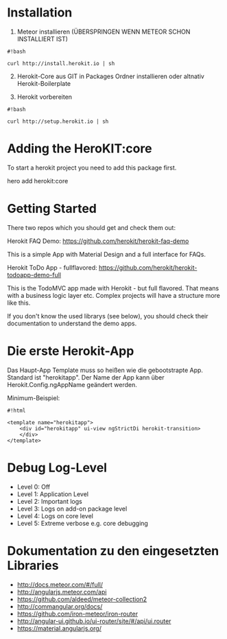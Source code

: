 Installation
================

1. Meteor installieren (ÜBERSPRINGEN WENN METEOR SCHON INSTALLIERT IST)


```
#!bash

curl http://install.herokit.io | sh
```


2. Herokit-Core aus GIT in Packages Ordner installieren oder altnativ Herokit-Boilerplate

3. Herokit vorbereiten


```
#!bash

curl http://setup.herokit.io | sh
```

Adding the HeroKIT:core
==============================

To start a herokit project you need to add this package first.

hero add herokit:core

Getting Started
==============================

There two repos which you should get and check them out:

Herokit FAQ Demo:
https://github.com/herokit/herokit-faq-demo

This is a simple App with Material Design and a full interface for FAQs.

Herokit ToDo App - fullflavored:
https://github.com/herokit/herokit-todoapp-demo-full

This is the TodoMVC app made with Herokit - but full flavored.
That means with a business logic layer etc.
Complex projects will have a structure more like this.

If you don't know the used librarys (see below), you should check their documentation to understand the demo apps.


Die erste Herokit-App
====================

Das Haupt-App Template muss so heißen wie die gebootstrapte App.
Standard ist "herokitapp".
Der Name der App kann über Herokit.Config.ngAppName geändert werden.

Minimum-Beispiel:


```
#!html

<template name="herokitapp">
    <div id="herokitapp" ui-view ngStrictDi herokit-transition>
    </div>
</template>
```



Debug Log-Level
==========

- Level 0: Off
- Level 1: Application Level
- Level 2: Important logs
- Level 3: Logs on add-on package level
- Level 4: Logs on core level 
- Level 5: Extreme verbose e.g. core debugging


Dokumentation zu den eingesetzten Libraries
==========================================
- http://docs.meteor.com/#/full/
- http://angularjs.meteor.com/api
- https://github.com/aldeed/meteor-collection2
- http://commangular.org/docs/
- https://github.com/iron-meteor/iron-router
- http://angular-ui.github.io/ui-router/site/#/api/ui.router
- https://material.angularjs.org/
